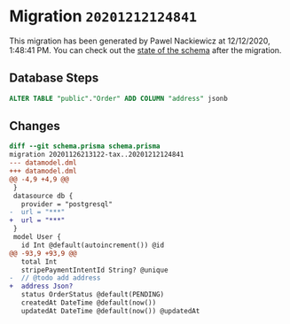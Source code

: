 # Migration `20201212124841`

This migration has been generated by Pawel Nackiewicz at 12/12/2020, 1:48:41 PM.
You can check out the [state of the schema](./schema.prisma) after the migration.

## Database Steps

```sql
ALTER TABLE "public"."Order" ADD COLUMN "address" jsonb   
```

## Changes

```diff
diff --git schema.prisma schema.prisma
migration 20201126213122-tax..20201212124841
--- datamodel.dml
+++ datamodel.dml
@@ -4,9 +4,9 @@
 }
 datasource db {
   provider = "postgresql"
-  url = "***"
+  url = "***"
 }
 model User {
   id Int @default(autoincrement()) @id
@@ -93,9 +93,9 @@
   total Int
   stripePaymentIntentId String? @unique
-  // @todo add address
+  address Json?
   status OrderStatus @default(PENDING)
   createdAt DateTime @default(now())
   updatedAt DateTime @default(now()) @updatedAt
```


